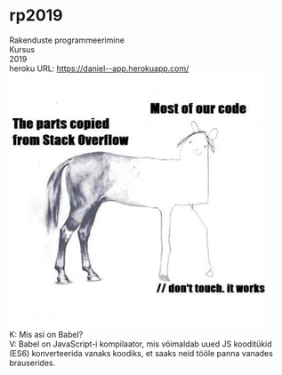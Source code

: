 # rp2019
Rakenduste programmeerimine <br/>
Kursus <br/>
2019 <br/>
heroku URL: https://daniel--app.herokuapp.com/ <br/>
![Screenshot](meme/meme.jpg) <br/>
K: Mis asi on Babel? <br/>
V: Babel on JavaScript-i kompilaator, mis võimaldab uued JS kooditükid (ES6) konverteerida vanaks koodiks, et saaks neid tööle panna vanades brauserides. <br/>
